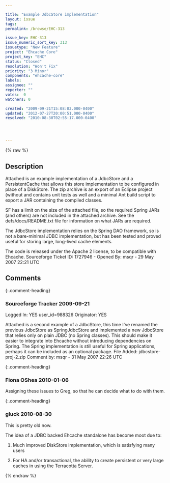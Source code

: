 ```yaml
---

title: "Example JdbcStore implementation"
layout: issue
tags: 
permalink: /browse/EHC-313

issue_key: EHC-313
issue_numeric_sort_key: 313
issuetype: "New Feature"
project: "Ehcache Core"
project_key: "EHC"
status: "Closed"
resolution: "Won't Fix"
priority: "3 Minor"
components: "ehcache-core"
labels: 
assignee: ""
reporter: ""
votes:  0
watchers: 0

created: "2009-09-21T15:08:03.000-0400"
updated: "2012-07-27T20:00:51.000-0400"
resolved: "2010-08-30T02:55:17.000-0400"




---
```


{% raw %}

## Description

<div markdown="1" class="description">

Attached is an example implementation of a JdbcStore and a PersistentCache that allows this store implementation to be configured in place of a DiskStore. The zip archive is an export of an Eclipse project (without and contains unit tests as well and a minimal Ant build script to export a JAR containing the compiled classes.

SF has a limit on the size of the attached file, so the required Spring JARs (and others) are not included in the attached archive. See the defs/docs/README.txt file for information on what JARs are required.

The JdbcStore implementation relies on the Spring DAO framework, so is not a bare-minimal JDBC implementation, but has been tested and proved useful for storing large, long-lived cache elements.

The code is released under the Apache 2 license, to be compatible with Ehcache.
Sourceforge Ticket ID: 1727946 - Opened By: msqr - 29 May 2007 22:21 UTC

</div>

## Comments


{:.comment-heading}
### **Sourceforge Tracker** <span class="date">2009-09-21</span>

<div markdown="1" class="comment">

Logged In: YES 
user\_id=988326
Originator: YES

Attached is a second example of a JdbcStore, this time I've renamed the previous JdbcStore as SpringJdbcStore and implemented a new JdbcStore that relies only on plain JDBC (no Spring classes). This should make it easier to integrate into Ehcache without introducing dependencies on Spring. The Spring implementation is still useful for Spring applications, perhaps it can be included as an optional package.
File Added: jdbcstore-proj-2.zip
Comment by: msqr - 31 May 2007 22:26 UTC

</div>


{:.comment-heading}
### **Fiona OShea** <span class="date">2010-01-06</span>

<div markdown="1" class="comment">

Assigning these issues to Greg, so that he can decide what to do with them.

</div>


{:.comment-heading}
### **gluck** <span class="date">2010-08-30</span>

<div markdown="1" class="comment">

This is pretty old now.

The idea of a JDBC backed Ehcache standalone has become moot due to:

1. Much improved DiskStore implementation, which is satisfying many users

2. For HA and/or transactional, the ability to create persistent or very large caches in using the Terracotta Server.

</div>



{% endraw %}
